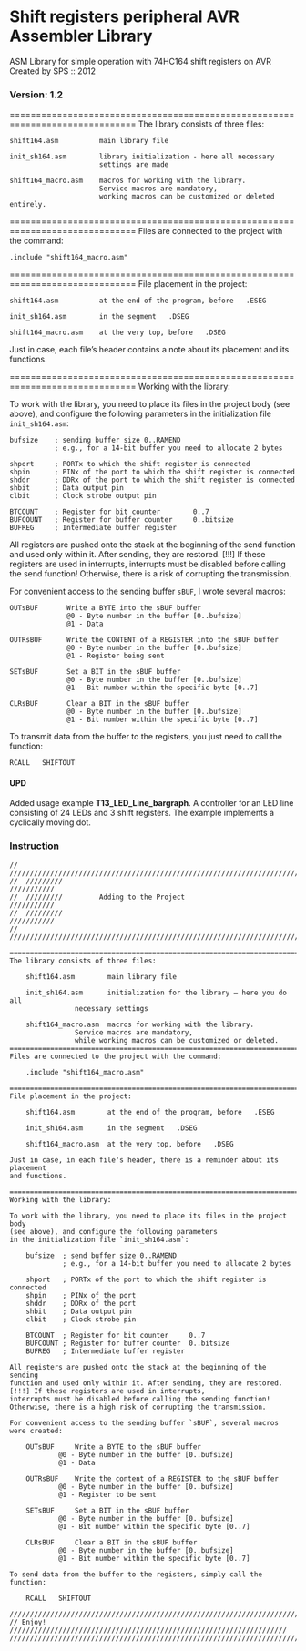 # Shift registers peripheral AVR Assembler Library

ASM Library for simple operation with 74HC164 shift registers on AVR
Created by SPS :: 2012

### Version: 1.2

==============================================================================
The library consists of three files:

    shift164.asm          main library file

    init_sh164.asm        library initialization - here all necessary
                          settings are made

    shift164_macro.asm    macros for working with the library. 
                          Service macros are mandatory,
                          working macros can be customized or deleted entirely.
==============================================================================
Files are connected to the project with the command:

    .include "shift164_macro.asm"

==============================================================================
File placement in the project:

    shift164.asm          at the end of the program, before   .ESEG 

    init_sh164.asm        in the segment   .DSEG 

    shift164_macro.asm    at the very top, before   .DSEG

Just in case, each file’s header contains a note about its placement
and its functions.

==============================================================================
Working with the library:

To work with the library, you need to place its files in the project body
(see above), and configure the following parameters 
in the initialization file `init_sh164.asm`:

    bufsize    ; sending buffer size 0..RAMEND
               ; e.g., for a 14-bit buffer you need to allocate 2 bytes
    
    shport     ; PORTx to which the shift register is connected
    shpin      ; PINx of the port to which the shift register is connected
    shddr      ; DDRx of the port to which the shift register is connected
    shbit      ; Data output pin
    clbit      ; Clock strobe output pin

    BTCOUNT    ; Register for bit counter        0..7
    BUFCOUNT   ; Register for buffer counter     0..bitsize
    BUFREG     ; Intermediate buffer register

All registers are pushed onto the stack at the beginning of the send
function and used only within it. After sending, they are restored.
[!!!] If these registers are used in interrupts, 
interrupts must be disabled before calling the send function! 
Otherwise, there is a risk of corrupting the transmission.

For convenient access to the sending buffer `sBUF`, I wrote several macros:

    OUTsBUF       Write a BYTE into the sBUF buffer
                  @0 - Byte number in the buffer [0..bufsize]
                  @1 - Data

    OUTRsBUF      Write the CONTENT of a REGISTER into the sBUF buffer
                  @0 - Byte number in the buffer [0..bufsize]
                  @1 - Register being sent

    SETsBUF       Set a BIT in the sBUF buffer
                  @0 - Byte number in the buffer [0..bufsize]
                  @1 - Bit number within the specific byte [0..7]

    CLRsBUF       Clear a BIT in the sBUF buffer
                  @0 - Byte number in the buffer [0..bufsize]
                  @1 - Bit number within the specific byte [0..7]

To transmit data from the buffer to the registers, you just need to call the function:

    RCALL   SHIFTOUT

#### UPD

Added usage example **T13_LED_Line_bargraph**. 
A controller for an LED line consisting of 24 LEDs and 3 shift registers.
The example implements a cyclically moving dot.

### Instruction

```
//  //////////////////////////////////////////////////////////////////////////
//  /////////                                                      ///////////
//  /////////         Adding to the Project                        ///////////
//  /////////                                                      ///////////
//  //////////////////////////////////////////////////////////////////////////

==============================================================================
The library consists of three files:

	shift164.asm		main library file

	init_sh164.asm		initialization for the library – here you do all
				necessary settings

	shift164_macro.asm	macros for working with the library. 
				Service macros are mandatory, 
				while working macros can be customized or deleted.
==============================================================================
Files are connected to the project with the command:

	.include "shift164_macro.asm"

==============================================================================
File placement in the project:

	shift164.asm		at the end of the program, before   .ESEG 

	init_sh164.asm		in the segment   .DSEG 

	shift164_macro.asm	at the very top, before   .DSEG

Just in case, in each file's header, there is a reminder about its placement
and functions.

==============================================================================
Working with the library:

To work with the library, you need to place its files in the project body
(see above), and configure the following parameters 
in the initialization file `init_sh164.asm`:

	bufsize	 ; send buffer size 0..RAMEND
	         ; e.g., for a 14-bit buffer you need to allocate 2 bytes
	
	shport 	 ; PORTx of the port to which the shift register is connected
	shpin 	 ; PINx of the port
	shddr 	 ; DDRx of the port
	shbit	 ; Data output pin
	clbit	 ; Clock strobe pin

	BTCOUNT	 ; Register for bit counter 	0..7
	BUFCOUNT ; Register for buffer counter 	0..bitsize
	BUFREG   ; Intermediate buffer register

All registers are pushed onto the stack at the beginning of the sending
function and used only within it. After sending, they are restored.
[!!!] If these registers are used in interrupts, 
interrupts must be disabled before calling the sending function! 
Otherwise, there is a high risk of corrupting the transmission.

For convenient access to the sending buffer `sBUF`, several macros were created:

	OUTsBUF		Write a BYTE to the sBUF buffer
			@0 - Byte number in the buffer [0..bufsize]
			@1 - Data

	OUTRsBUF	Write the content of a REGISTER to the sBUF buffer
			@0 - Byte number in the buffer [0..bufsize]
			@1 - Register to be sent

	SETsBUF		Set a BIT in the sBUF buffer
			@0 - Byte number in the buffer [0..bufsize]
			@1 - Bit number within the specific byte [0..7]

	CLRsBUF		Clear a BIT in the sBUF buffer
			@0 - Byte number in the buffer [0..bufsize]
			@1 - Bit number within the specific byte [0..7]

To send data from the buffer to the registers, simply call the function:

	RCALL	SHIFTOUT

//////////////////////////////////////////////////////////////////////////////
// Enjoy! ////////////////////////////////////////////////////////////////////
//////////////////////////////////////////////////////////////////////////////
```


